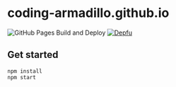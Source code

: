 # coding-armadillo.github.io

![GitHub Pages Build and Deploy](https://github.com/coding-armadillo/coding-armadillo.github.io/workflows/GitHub%20Pages%20Build%20and%20Deploy/badge.svg?branch=develop)
[![Depfu](https://badges.depfu.com/badges/4c431cca23ba43f7b15b33dae431a574/count.svg)](https://depfu.com/github/coding-armadillo/coding-armadillo.github.io?project_id=23914)

## Get started

    npm install
    npm start
